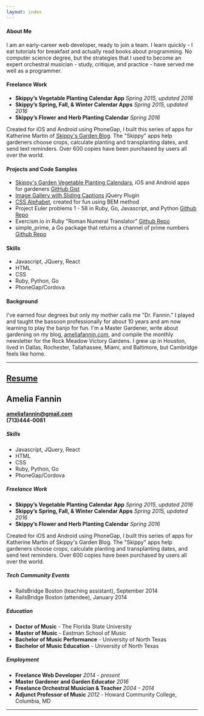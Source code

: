 ```yaml
---
layout: index
---
```


#### About Me

I am an early-career web developer, ready to join a team. I learn quickly - I eat tutorials for breakfast and actually read books about programming. No computer science degree, but the strategies that I used to become an expert orchestral musician - study, critique, and practice - have served me well as a programmer. 

#### Freelance Work
* **Skippy’s Vegetable Planting Calendar App** *Spring 2015, updated 2016*
* **Skippy’s Spring, Fall, & Winter Calendar Apps** *Spring 2015, updated 2016*
* **Skippy’s Flower and Herb Planting Calendar** *Spring 2016*

Created for iOS and Android using PhoneGap, I built this series of apps for Katherine Martin of <a href="http://carletongarden.blogspot.com/" target="_blank">Skippy's Garden Blog</a>. The "Skippy" apps help gardeners choose crops, calculate planting and transplanting dates, and send text reminders. Over 600 copies have been purchased by users all over the world. 

<div class="col">
  
  <h4>Projects and Code Samples</h4>
  
  <ul>
    <li>
      <a href="https://itunes.apple.com/us/developer/katherine-martin/id970091990" target="_blank">Skippy's Garden Vegetable Planting Calendars</a>, iOS and Android apps for gardeners
      <a href="https://gist.github.com/AmeliaFannin/a58fcdb5d9e3f48bf51bfcb2768da153" target="_blank">GitHub Gist</a>
    </li>
    <li>
      <a href="http://codepen.io/AmeliaFannin/pen/JKqZEq" target="_blank">Image Gallery with Sliding Captions</a> jQuery Plugin
    </li>
    <li>
      <a href="http://codepen.io/AmeliaFannin/pen/oLZzWb" target="_blank">CSS Alphabet</a>, created for fun using BEM method
    </li>
    <li>
      Project Euler problems 1 - 58 in Ruby, Go, Javascript, and Python
      <a href="https://github.com/AmeliaFannin/euler" target="_blank">
        Github Repo
      </a>
    </li>
    <li>
      Exercism.io in Ruby "Roman Numeral Translator"
      <a href="https://github.com/AmeliaFannin/Exercism-Ruby" target="_blank">
        Github Repo
      </a>
    </li>
    <li>
      simple_prime, a Go package that returns a channel of prime numbers
      <a href="https://github.com/AmeliaFannin/simple_prime" target="_blank">
        Github Repo
      </a>
    </li>
  </ul>
</div>

<div class= "col">
  <h4>Skills</h4>
  <ul>
    <li>Javascript, JQuery, React</li>
    <li>HTML</li>
    <li>CSS</li>
    <li>Ruby, Python, Go</li>
    <li>PhoneGap/Cordova</li> 
  </ul>
</div>


#### Background


I've earned four degrees but only my mother calls me "Dr. Fannin." I played and taught the bassoon professionally for about 10 years and am now learning to play the banjo for fun. I'm a Master Gardener, write about gardening on my blog, <a href="http://ameliafannin.com" target="blank">ameliafannin.com</a>, and compile the monthly newsletter for the Rock Meadow Victory Gardens. I grew up in Houston, lived in Dallas, Rochester, Tallahassee, Miami, and Baltimore, but Cambridge feels like home.
 
---

<div class="resume-head">
  <h2><a href="/fannin_resume_2016.pdf" rel="download">Resume</a></h2>
</div>

## Amelia Fannin
**[ameliafannin@gmail.com](mailto://ameliafannin@gmail.com)**   
**(713)444-0081**

##### Skills
* Javascript, JQuery, React
* HTML
* CSS
* Ruby, Python, Go
* PhoneGap/Cordova

##### Freelance Work
* **Skippy’s Vegetable Planting Calendar App** *Spring 2015, updated 2016*
* **Skippy’s Spring, Fall, & Winter Calendar Apps** *Spring 2015, updated 2016*
* **Skippy’s Flower and Herb Planting Calendar** *Spring 2016*

Created for iOS and Android using PhoneGap, I built this series of apps for Katherine Martin of Skippy's Garden Blog. The "Skippy" apps help gardeners choose crops, calculate planting and transplanting dates, and send text reminders. Over 600 copies have been purchased by users all over the world. 


#####  Tech Community Events
* RailsBridge Boston (teaching assistant), September 2014
* RailsBridge Boston (attendee), January 2014

##### Education
* **Doctor of Music** - The Florida State University 
* **Master of Music** - Eastman School of Music 
* **Bachelor of Music Performance** - University of North Texas
* **Bachelor of Music Education** - University of North Texas

##### Employment
* **Freelance Web Developer** *2014 - present*
* **Master Gardener and Garden Educator** *2016*
* **Freelance Orchestral Musician & Teacher** *2004 - 2014*
* **Adjunct Professor of Music** *2012* - Howard Community College, Columbia, MD 

---




